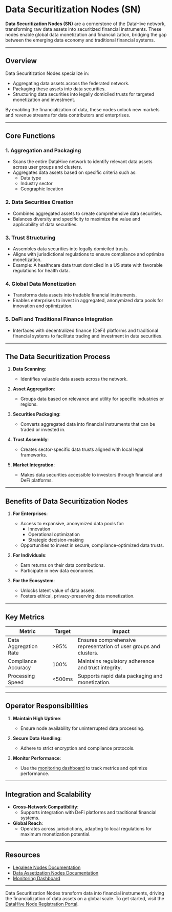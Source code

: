 # Data Securitization Nodes (SN)

**Data Securitization Nodes (SN)** are a cornerstone of the DataHive network, transforming raw data assets into securitized financial instruments. These nodes enable global data monetization and financialization, bridging the gap between the emerging data economy and traditional financial systems.

---

## Overview

Data Securitization Nodes specialize in:
- Aggregating data assets across the federated network.
- Packaging these assets into data securities.
- Structuring data securities into legally domiciled trusts for targeted monetization and investment.

By enabling the financialization of data, these nodes unlock new markets and revenue streams for data contributors and enterprises.

---

## Core Functions

### 1. **Aggregation and Packaging**
- Scans the entire DataHive network to identify relevant data assets across user groups and clusters.
- Aggregates data assets based on specific criteria such as:
  - Data type
  - Industry sector
  - Geographic location

### 2. **Data Securities Creation**
- Combines aggregated assets to create comprehensive data securities.
- Balances diversity and specificity to maximize the value and applicability of data securities.

### 3. **Trust Structuring**
- Assembles data securities into legally domiciled trusts.
- Aligns with jurisdictional regulations to ensure compliance and optimize monetization.
- Example: A healthcare data trust domiciled in a US state with favorable regulations for health data.

### 4. **Global Data Monetization**
- Transforms data assets into tradable financial instruments.
- Enables enterprises to invest in aggregated, anonymized data pools for innovation and optimization.

### 5. **DeFi and Traditional Finance Integration**
- Interfaces with decentralized finance (DeFi) platforms and traditional financial systems to facilitate trading and investment in data securities.

---

## The Data Securitization Process

1. **Data Scanning**:
   - Identifies valuable data assets across the network.

2. **Asset Aggregation**:
   - Groups data based on relevance and utility for specific industries or regions.

3. **Securities Packaging**:
   - Converts aggregated data into financial instruments that can be traded or invested in.

4. **Trust Assembly**:
   - Creates sector-specific data trusts aligned with local legal frameworks.

5. **Market Integration**:
   - Makes data securities accessible to investors through financial and DeFi platforms.

---

## Benefits of Data Securitization Nodes

1. **For Enterprises**:
   - Access to expansive, anonymized data pools for:
     - Innovation
     - Operational optimization
     - Strategic decision-making
   - Opportunities to invest in secure, compliance-optimized data trusts.

2. **For Individuals**:
   - Earn returns on their data contributions.
   - Participate in new data economies.

3. **For the Ecosystem**:
   - Unlocks latent value of data assets.
   - Fosters ethical, privacy-preserving data monetization.

---

## Key Metrics

| **Metric**             | **Target**      | **Impact**                                                                 |
|-------------------------|-----------------|---------------------------------------------------------------------------|
| Data Aggregation Rate  | >95%           | Ensures comprehensive representation of user groups and clusters.         |
| Compliance Accuracy     | 100%           | Maintains regulatory adherence and trust integrity.                       |
| Processing Speed        | <500ms         | Supports rapid data packaging and monetization.                           |

---

## Operator Responsibilities

1. **Maintain High Uptime**:
   - Ensure node availability for uninterrupted data processing.

2. **Secure Data Handling**:
   - Adhere to strict encryption and compliance protocols.

3. **Monitor Performance**:
   - Use the [monitoring dashboard](/docs/onboarding/monitoring.md) to track metrics and optimize performance.

---

## Integration and Scalability

- **Cross-Network Compatibility**:
  - Supports integration with DeFi platforms and traditional financial systems.
- **Global Reach**:
  - Operates across jurisdictions, adapting to local regulations for maximum monetization potential.

---

## Resources

- [Legalese Nodes Documentation](/docs/onboarding/nodes/legalese.md)
- [Data Assetization Nodes Documentation](/docs/onboarding/nodes/data.md)
- [Monitoring Dashboard](/docs/onboarding/monitoring.md)

---

Data Securitization Nodes transform data into financial instruments, driving the financialization of data assets on a global scale. To get started, visit the [DataHive Node Registration Portal](https://www.datahive.network/nodes).
